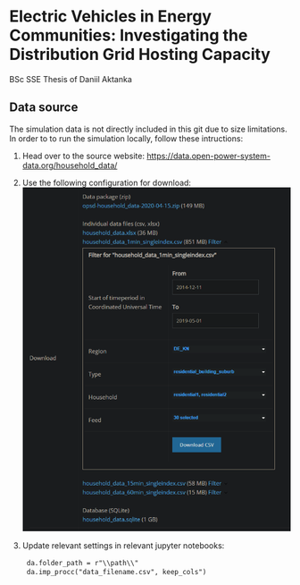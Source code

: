# Electric Vehicles in Energy Communities: Investigating the Distribution Grid Hosting Capacity
BSc SSE Thesis of Daniil Aktanka


## Data source
The simulation data is not directly included in this git due to size limitations. In order to to run the simulation locally, follow these intructions:

1. Head over to the source website: https://data.open-power-system-data.org/household_data/
2. Use the following configuration for download: ![instructions](/datasource/data_source_settings.png)
3. Update relevant settings in relevant jupyter notebooks:

        da.folder_path = r"\\path\\"
        da.imp_procc("data_filename.csv", keep_cols")
